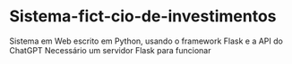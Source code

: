 # Sistema-fict-cio-de-investimentos
Sistema em Web escrito em Python, usando o framework Flask e a API do ChatGPT
Necessário um servidor Flask para funcionar
